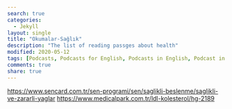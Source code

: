 ```yaml
---
search: true
categories: 
  - Jekyll
layout: single
title: "Okumalar-Sağlık"
description: "The list of reading passges about health"
modified: 2020-05-12
tags: [Podcasts, Podcasts for English, Podcasts in English, Podcast in Turkish]
comments: true
share: true
---
```


https://www.sencard.com.tr/sen-programi/sen/saglikli-beslenme/saglikli-ve-zararli-yaglar
https://www.medicalpark.com.tr/ldl-kolesterol/hg-2189
